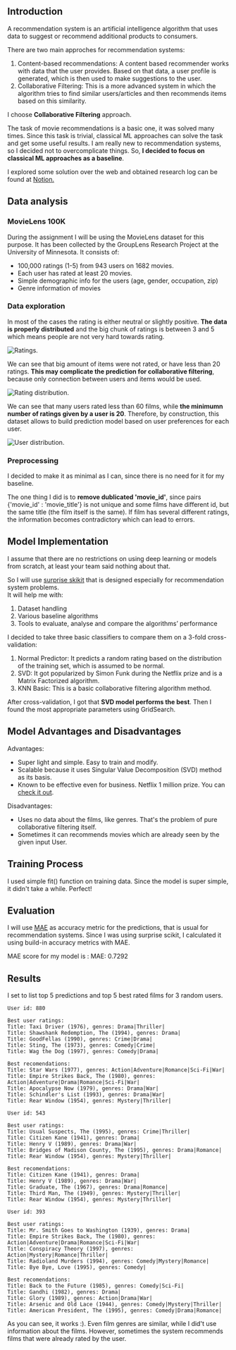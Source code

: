 
## Introduction

A recommendation system is an artificial intelligence algorithm that uses data to suggest or recommend additional products to consumers.

There are two main approches for recommendation systems:
1. Content-based recommendations: A content based recommender works with data that the user provides. Based on that data, a user profile is generated, which is then used to make suggestions to the user.
2. Collaborative Filtering: This is a more advanced system in which the algorithm tries to find similar users/articles and then recommends items based on this similarity.

I choose **Collaborative Filtering** approach.

The task of movie recommendations is a basic one, it was solved many times. Since this task is trivial, classical ML approaches can solve the task and get some useful results. I am really new to recommendation systems, so I decided not to overcomplicate things. So, **I decided to focus on classical ML approaches as a baseline**.

I explored some solution over the web and obtained research log can be found at [Notion.](https://shy-gold-119.notion.site/Research-log-4919ea17fa9046fc98cf2f476cd5eddb?pvs=4)

## Data analysis

### MovieLens 100K

During the assignment I will be using the MovieLens dataset for this purpose. It has been collected by the GroupLens Research Project at the University of Minnesota. It consists of:

- 100,000 ratings (1-5) from 943 users on 1682 movies.
- Each user has rated at least 20 movies.
- Simple demographic info for the users (age, gender, occupation, zip)
- Genre information of movies

### Data exploration

In most of the cases the rating is either neutral or slightly positive. **The data is properly distributed** and the big chunk of ratings is between 3 and 5 which means people are not very hard towards rating.

![](figures\ratings.png "Ratings.")

We can see that big amount of items were not rated, or have less than 20 ratings. **This may complicate the prediction for collaborative filtering**, because only connection between users and items would be used.

![](figures\dist_rate.png "Rating distribution.")

We can see that many users rated less than 60 films, while **the minimumn number of ratings given by a user is 20**. Therefore, by construction, this dataset allows to build prediction model based on user preferences for each user.

![](figures\dist_user.png "User distribution.")

### Preprocessing

I decided to make it as minimal as I can, since there is no need for it for my baseline.

The one thing I did is to **remove dublicated 'movie_id'**, since pairs {'movie_id' : 'movie_title'} is not unique and some films have different id, but the same title (the film itself is the same). If film has several different ratings, the information becomes contradictory which can lead to errors.

## Model Implementation

I assume that there are no restrictions on using deep learning or models from scratch, at least your team said nothing about that.

So I will use [surprise skikit](https://surpriselib.com/) that is designed especially for recommendation system problems. \
It will help me with:
1. Dataset handling
2. Various baseline algorithms
3. Tools to evaluate, analyse and compare the algorithms’ performance

I decided to take three basic classifiers to compare them on a 3-fold cross-validation:
1. Normal Predictor: It predicts a random rating based on the distribution of the training set, which is assumed to be normal. 
2. SVD: It got popularized by Simon Funk during the Netflix prize and is a Matrix Factorized algorithm.
3. KNN Basic: This is a basic collaborative filtering algorithm method.

After cross-validation, I got that **SVD model performs the best**. Then I found the most appropriate parameters using GridSearch. 

## Model Advantages and Disadvantages

Advantages:
- Super light and simple. Easy to train and modify.
- Scalable because it uses Singular Value Decomposition (SVD) method as its basis.
- Known to be effective even for business. Netflix 1 million prize. You can [check it out](https://archive.nytimes.com/bits.blogs.nytimes.com/2009/09/21/netflix-awards-1-million-prize-and-starts-a-new-contest/).

Disadvantages:
- Uses no data about the films, like genres. That's the problem of pure collaborative filtering itself.
- Sometimes it can recommends movies which are already seen by the given input User. 

## Training Process

I used simple fit() function on training data. Since the model is super simple, it didn't take a while. Perfect!

## Evaluation

I will use [MAE](https://en.wikipedia.org/wiki/Mean_absolute_error) as accuracy metric for the predictions, that is usual for recommendation systems. Since I was using surprise scikit, I calculated it using build-in accuracy metrics with MAE.

MAE score for my model is : MAE:  0.7292

## Results

I set to list top 5 predictions and top 5 best rated films for 3 random users.


```
User id: 880

Best user ratings: 
Title: Taxi Driver (1976), genres: Drama|Thriller|
Title: Shawshank Redemption, The (1994), genres: Drama|
Title: GoodFellas (1990), genres: Crime|Drama|
Title: Sting, The (1973), genres: Comedy|Crime|
Title: Wag the Dog (1997), genres: Comedy|Drama|

Best recomendations: 
Title: Star Wars (1977), genres: Action|Adventure|Romance|Sci-Fi|War|
Title: Empire Strikes Back, The (1980), genres: Action|Adventure|Drama|Romance|Sci-Fi|War|
Title: Apocalypse Now (1979), genres: Drama|War|
Title: Schindler's List (1993), genres: Drama|War|
Title: Rear Window (1954), genres: Mystery|Thriller|

User id: 543

Best user ratings: 
Title: Usual Suspects, The (1995), genres: Crime|Thriller|
Title: Citizen Kane (1941), genres: Drama|
Title: Henry V (1989), genres: Drama|War|
Title: Bridges of Madison County, The (1995), genres: Drama|Romance|
Title: Rear Window (1954), genres: Mystery|Thriller|

Best recomendations: 
Title: Citizen Kane (1941), genres: Drama|
Title: Henry V (1989), genres: Drama|War|
Title: Graduate, The (1967), genres: Drama|Romance|
Title: Third Man, The (1949), genres: Mystery|Thriller|
Title: Rear Window (1954), genres: Mystery|Thriller|

User id: 393

Best user ratings: 
Title: Mr. Smith Goes to Washington (1939), genres: Drama|
Title: Empire Strikes Back, The (1980), genres: Action|Adventure|Drama|Romance|Sci-Fi|War|
Title: Conspiracy Theory (1997), genres: Action|Mystery|Romance|Thriller|
Title: Radioland Murders (1994), genres: Comedy|Mystery|Romance|
Title: Bye Bye, Love (1995), genres: Comedy|

Best recomendations: 
Title: Back to the Future (1985), genres: Comedy|Sci-Fi|
Title: Gandhi (1982), genres: Drama|
Title: Glory (1989), genres: Action|Drama|War|
Title: Arsenic and Old Lace (1944), genres: Comedy|Mystery|Thriller|
Title: American President, The (1995), genres: Comedy|Drama|Romance|
```
As you can see, it works :). Even film genres are similar, while I did't use information about the films. However, sometimes the system recommends films that were already rated by the user.



